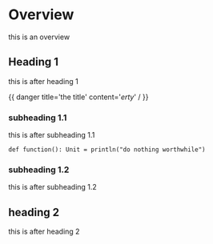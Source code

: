 Overview
========

this is an overview

Heading 1
---------

this is after heading 1

{{ danger title='the title' content='*erty*' / }}

### subheading 1.1

this is after subheading 1.1

    def function(): Unit = println("do nothing worthwhile")

### subheading 1.2

this is after subheading 1.2

heading 2
---------

this is after heading 2
